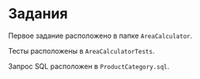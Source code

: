 # Задания
Первое задание расположено в папке `AreaCalculator`.

Тесты расположены в `AreaCalculatorTests`.

Запрос SQL расположен в `ProductCategory.sql`.
